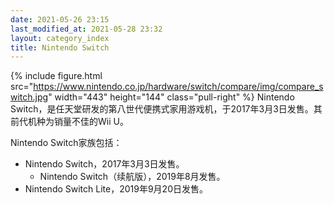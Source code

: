 ```yaml
---
date: 2021-05-26 23:15
last_modified_at: 2021-05-28 23:32
layout: category_index
title: Nintendo Switch
---
```

{% include figure.html src="https://www.nintendo.co.jp/hardware/switch/compare/img/compare_switch.jpg" width="443" height="144" class="pull-right" %}
Nintendo Switch，是任天堂研发的第八世代便携式家用游戏机，于2017年3月3日发售。其前代机种为销量不佳的Wii U。

Nintendo Switch家族包括：

- Nintendo Switch，2017年3月3日发售。
  - Nintendo Switch（续航版），2019年8月发售。
- Nintendo Switch Lite，2019年9月20日发售。
